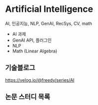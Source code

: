 # Artificial Intelligence
AI, 인공지능, NLP, GenAI, RecSys, CV, math

- AI 과제
- GenAI API, 플러그인
- NLP
- Math (Linear Algebra)


## 기술블로그
https://velog.io/@freedy/series/AI


## 논문 스터디 목록


